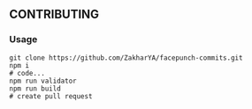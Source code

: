 ## CONTRIBUTING
### Usage
```shell
git clone https://github.com/ZakharYA/facepunch-commits.git
npm i
# code...
npm run validator
npm run build
# create pull request
```
